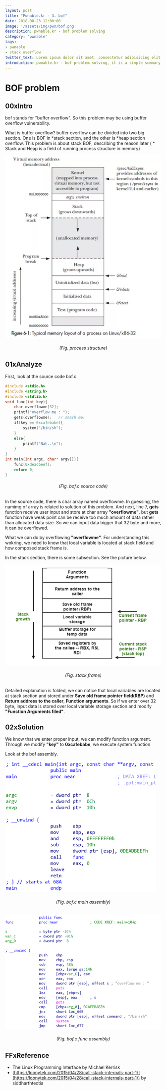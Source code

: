 ```yaml
---
layout: post
title: "Pwnable.kr - 3. bof"
date: 2018-08-23 12:00:00
image: '/assets/img/pwn/bof.png'
description: pwnable.kr - bof problem solving
category: 'pwnable'
tags:
- pwnable
- stack overflow
twitter_text: Lorem ipsum dolor sit amet, consectetur adipisicing elit.
introduction: pwnable.kr - bof problem solving, it is a simple summary that i solve the bof problem to study pwnable 
---
```



# BOF problem

## 00xIntro

bof stands for "buffer overflow". So this problem may be using buffer overflow vulnerability. 

What is buffer overflow? buffer overflow can be divided into two big section. One is BOF in *stack section, and the other is *heap section overflow. This problem is about stack BOF, describing the reason later
( * Stack and Heap is a field of running process structure in memory)

![problem](/assets/img/pwn/bof/process_structure.PNG "process structure")
###### <center>(Fig. process structure)</center>

## 01xAnalyze

First, look at the source code bof.c

~~~c
#include <stdio.h>
#include <string.h>
#include <stdlib.h>
void func(int key){
	char overflowme[32];
	printf("overflow me : ");
	gets(overflowme);	// smash me!
	if(key == 0xcafebabe){
		system("/bin/sh");
	}
	else{
		printf("Nah..\n");
	}
}
int main(int argc, char* argv[]){
	func(0xdeadbeef);
	return 0;
}
~~~
###### <center>(Fig. bof.c source code)</center>

In the source code, there is char array named overflowme. In guessing, the namimg of array is related to solution of this problem. And next, line 7, __gets__ function receive user input and store at char array __"overflowme"__. but __gets__ function have weak point can be receive too much amount of data rather than allocated data size. So we can input data bigger that 32 byte and more, it can be overflowed.

What we can do by overflowing __"overflowme"__. For understanding this wokring, we need to know that local variable is located at stack field and how composed stack frame is.

In the stack section, there is some subsection. See the picture below.

![problem](/assets/img/pwn/bof/stack_frame.PNG "stack frame")
###### <center>(Fig. stack frame)</center>

Detailed explanation is folded, we can notice that local variables are located at stack section and stored under __Save old frame pointer field(RBP)__ and __Return address to the caller__, __Function arguments__. So if we enter over 32 byte, input data is stored over local variable storage section and modify __"Function Arguments filed"__. 

## 02xSolution

We know that we enter proper input, we can modify function argument. Through we modify __"key"__ to __0xcafebabe__, we execute system function.

Look at the bof assembly. 

![problem](/assets/img/pwn/bof/bof_assembly.PNG "bof main assembly")
###### <center>(Fig. bof.c main assembly)</center>

![problem](/assets/img/pwn/bof/bof_func_assembly.PNG "bof func assembly")
###### <center>(Fig. bof.c func assembly)</center>















## FFxReference
 - The Linux Programming Interface by Michael Kerrisk
 - [https://loonytek.com/2015/04/28/call-stack-internals-part-1/](https://loonytek.com/2015/04/28/call-stack-internals-part-1/) by siddharthteotia